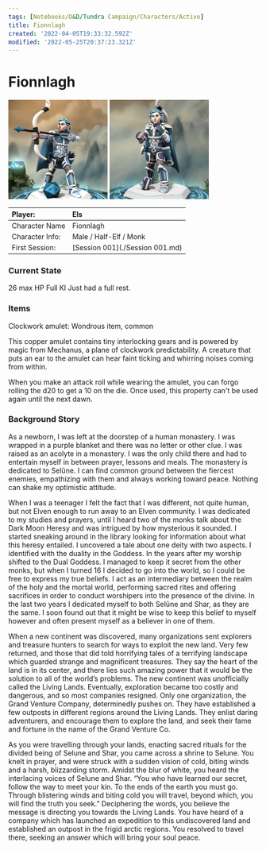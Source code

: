 ```yaml
---
tags: [Notebooks/D&D/Tundra Campaign/Characters/Active]
title: Fionnlagh
created: '2022-04-05T19:33:32.592Z'
modified: '2022-05-25T20:37:23.321Z'
---
```


# Fionnlagh

<img src="../attachments/Fionnlagh_01.png" width="200" height="200" />  <img src="../attachments/Fionnlagh_02.png" width="200" height="200" />

| Player: | Els |
| :----- | :----- |
| Character Name | Fionnlagh |
| Character Info: | Male / Half-Elf / Monk |
| First Session: | [Session 001](./Session 001.md) |

### Current State
26 max HP
Full KI Just had a full rest.

### Items
Clockwork amulet: 
Wondrous item, common

This copper amulet contains tiny interlocking gears and is powered by magic from Mechanus, a plane of clockwork predictability. A creature that puts an ear to the amulet can hear faint ticking and whirring noises coming from within.

When you make an attack roll while wearing the amulet, you can forgo rolling the d20 to get a 10 on the die. Once used, this property can't be used again until the next dawn.

### Background Story
As a newborn, I was left at the doorstep of a human monastery. I was wrapped in a purple blanket and there was no letter or other clue. I was raised as an acolyte in a monastery. I was the only child there and had to entertain myself in between prayer, lessons and meals. The monastery is dedicated to Selûne. I can find common ground between the fiercest enemies, empathizing with them and always working toward peace. Nothing can shake my optimistic attitude.

When I was a teenager I felt the fact that I was different, not quite human, but not Elven enough to run away to an Elven community. I was dedicated to my studies and prayers, until I heard two of the monks talk about the Dark Moon Heresy and was intrigued by how mysterious it sounded. I started sneaking around in the library looking for information about what this heresy entailed. I uncovered a tale about one deity with two aspects. I identified with the duality in the Goddess. In the years after my worship shifted to the Dual Goddess. I managed to keep it secret from the other monks, but when I turned 16 I decided to go into the world, so I could be free to express my true beliefs. I act as an intermediary between the realm of the holy and the mortal world, performing sacred rites and offering sacrifices in order to conduct worshipers into the presence of the divine. In the last two years I dedicated myself to both Selûne and Shar, as they are the same. I soon found out that it might be wise to keep this belief to myself however and often present myself as a believer in one of them.

When a new continent was discovered, many organizations sent explorers and treasure hunters to search for ways to exploit the new land. Very few returned, and those that did told horrifying tales of a terrifying landscape which guarded strange and magnificent treasures. They say the heart of the land is in its center, and there lies such amazing power that it would be the solution to all of the world’s problems. The new continent was unofficially called the Living Lands. Eventually, exploration became too costly and dangerous, and so most companies resigned. Only one organization, the Grand Venture Company, determinedly pushes on. They have established a few outposts in different regions around the Living Lands. They enlist daring adventurers, and encourage them to explore the land, and seek their fame and fortune in the name of the Grand Venture Co.

As you were travelling through your lands, enacting sacred rituals for the divided being of Selune and Shar, you came across a shrine to Selune. You knelt in prayer, and were struck with a sudden vision of cold, biting winds and a harsh, blizzarding storm. Amidst the blur of white, you heard the interlacing voices of Selune and Shar. “You who have learned our secret, follow the way to meet your kin. To the ends of the earth you must go. Through blistering winds and biting cold you will travel, beyond which, you will find the truth you seek.” Deciphering the words, you believe the message is directing you towards the Living Lands. You have heard of a company which has launched an expedition to this undiscovered land and established an outpost in the frigid arctic regions. You resolved to travel there, seeking an answer which will bring your soul peace.


